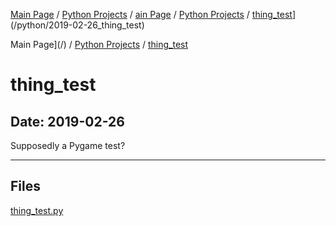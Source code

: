 [Main Page](/) / [Python Projects](/python) / [ain Page](/) / [Python Projects](/python) / [thing_test](/python/2019-02-26_thing_test)](/python/2019-02-26_thing_test)

Main Page](/) / [Python Projects](/python) / [thing_test](/python/2019-02-26_thing_test)

# thing_test

## Date: 2019-02-26

Supposedly a Pygame test?

-----

## Files

[thing_test.py](thing_test.py)